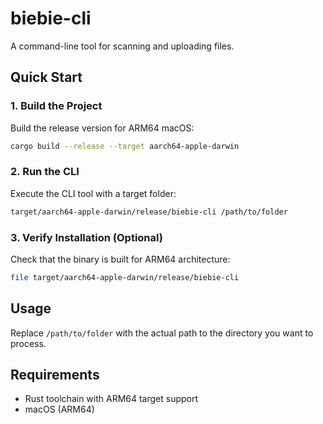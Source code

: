 # biebie-cli

A command-line tool for scanning and uploading files.

## Quick Start

### 1. Build the Project

Build the release version for ARM64 macOS:

```bash
cargo build --release --target aarch64-apple-darwin
```

### 2. Run the CLI

Execute the CLI tool with a target folder:

```bash
target/aarch64-apple-darwin/release/biebie-cli /path/to/folder
```

### 3. Verify Installation (Optional)

Check that the binary is built for ARM64 architecture:

```bash
file target/aarch64-apple-darwin/release/biebie-cli
```

## Usage

Replace `/path/to/folder` with the actual path to the directory you want to process.

## Requirements

- Rust toolchain with ARM64 target support
- macOS (ARM64)
